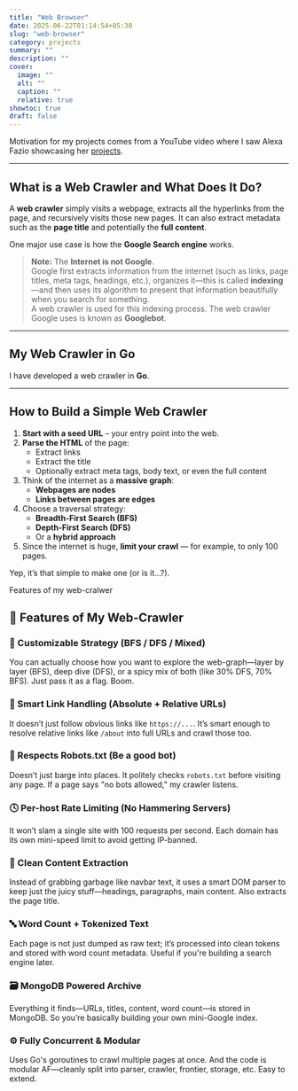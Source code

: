 ```yaml
---
title: "Web Browser"
date: 2025-06-22T01:14:54+05:30
slug: "web-browser"
category: projects
summary: ""
description: ""
cover:
  image: ""
  alt: ""
  caption: ""
  relative: true
showtoc: true
draft: false
---
```



Motivation for my projects comes from a YouTube video where I saw Alexa Fazio showcasing her [projects](https://www.youtube.com/watch?v=6CJiM3E2mAA&t=1s).

---

## What is a Web Crawler and What Does It Do?

A **web crawler** simply visits a webpage, extracts all the hyperlinks from the page, and recursively visits those new pages. It can also extract metadata such as the **page title** and potentially the **full content**. 

One major use case is how the **Google Search engine** works.

> **Note:** The **Internet is not Google**.  
> Google first extracts information from the internet (such as links, page titles, meta tags, headings, etc.), organizes it—this is called **indexing**—and then uses its algorithm to present that information beautifully when you search for something.  
> A web crawler is used for this indexing process. The web crawler Google uses is known as **Googlebot**.

---

## My Web Crawler in Go

I have developed a web crawler in **Go**.

---

## How to Build a Simple Web Crawler

1. **Start with a seed URL** – your entry point into the web.
2. **Parse the HTML** of the page:
   - Extract links
   - Extract the title
   - Optionally extract meta tags, body text, or even the full content
3. Think of the internet as a **massive graph**:
   - **Webpages are nodes**
   - **Links between pages are edges**
4. Choose a traversal strategy:
   - **Breadth-First Search (BFS)**
   - **Depth-First Search (DFS)**
   - Or a **hybrid approach**
5. Since the internet is huge, **limit your crawl** — for example, to only 100 pages.

Yep, it’s that simple to make one (or is it...?).

Features of my web-cralwer

## 🧠 Features of My Web-Crawler

### 🔁 Customizable Strategy (BFS / DFS / Mixed)
You can actually choose how you want to explore the web-graph—layer by layer (BFS), deep dive (DFS), or a spicy mix of both (like 30% DFS, 70% BFS). Just pass it as a flag. Boom.

### 🔗 Smart Link Handling (Absolute + Relative URLs)
It doesn’t just follow obvious links like `https://...`. It’s smart enough to resolve relative links like `/about` into full URLs and crawl those too.

### 🤖 Respects Robots.txt (Be a good bot)
Doesn’t just barge into places. It politely checks `robots.txt` before visiting any page. If a page says "no bots allowed," my crawler listens.

### 🕓 Per-host Rate Limiting (No Hammering Servers)
It won’t slam a single site with 100 requests per second. Each domain has its own mini-speed limit to avoid getting IP-banned.

### 🧽 Clean Content Extraction
Instead of grabbing garbage like navbar text, it uses a smart DOM parser to keep just the juicy stuff—headings, paragraphs, main content. Also extracts the page title.

### 🔤 Word Count + Tokenized Text
Each page is not just dumped as raw text; it’s processed into clean tokens and stored with word count metadata. Useful if you're building a search engine later.

### 🗃️ MongoDB Powered Archive
Everything it finds—URLs, titles, content, word count—is stored in MongoDB. So you’re basically building your own mini-Google index.

### ⚙️ Fully Concurrent & Modular
Uses Go's goroutines to crawl multiple pages at once. And the code is modular AF—cleanly split into parser, crawler, frontier, storage, etc. Easy to extend.


